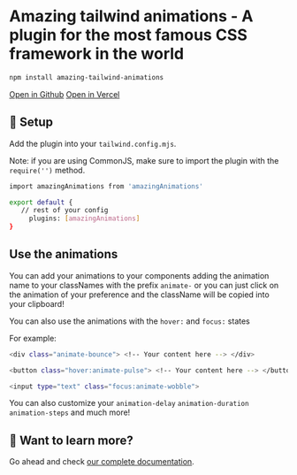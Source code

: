 # Amazing tailwind animations - A plugin for the most famous CSS framework in the world

```sh
npm install amazing-tailwind-animations
```

[Open in Github](https://stackblitz.com/github/withastro/astro/tree/latest/examples/basics)
[Open in Vercel](https://tailwind-animations-website.vercel.app/)

## 🚀 Setup

Add the plugin into your `tailwind.config.mjs`.

Note: if you are using CommonJS, make sure to import the plugin with the `require('')` method.

```sh
import amazingAnimations from 'amazingAnimations'

export default {
   // rest of your config
     plugins: [amazingAnimations]
}
```

## Use the animations

You can add your animations to your components adding the animation name to your classNames with the prefix `animate-` or you can just click on the animation of your preference and the className will be copied into your clipboard! 

You can also use the animations with the `hover:` and `focus:` states

For example:

```sh
<div class="animate-bounce"> <!-- Your content here --> </div>

<button class="hover:animate-pulse"> <!-- Your content here --> </button>

<input type="text" class="focus:animate-wobble">
```

You can also customize your `animation-delay` `animation-duration` `animation-steps` and much more!

## 👀 Want to learn more?

Go ahead and check [our complete documentation](https://tailwind-animations-website.vercel.app/).
